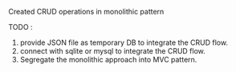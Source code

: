 Created CRUD operations in monolithic pattern

TODO : 
  1. provide JSON file as temporary DB to integrate the CRUD flow.
  2. connect with sqlite or mysql to integrate the CRUD flow.
  3. Segregate the monolithic approach into MVC pattern.
 
 
